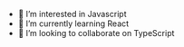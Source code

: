 
- 👀 I’m interested in Javascript
- 🌱 I’m currently learning React
- 💞️ I’m looking to collaborate on TypeScript
